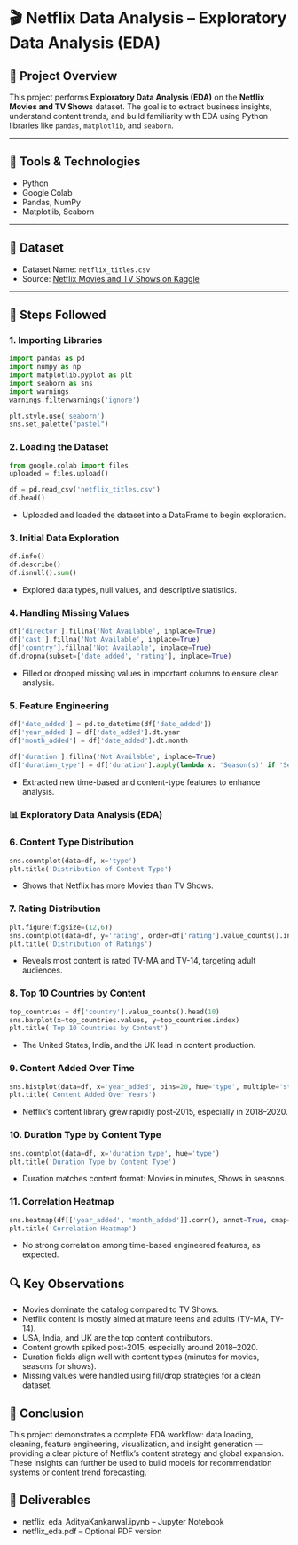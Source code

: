 # 🎬 Netflix Data Analysis – Exploratory Data Analysis (EDA)

## 📌 Project Overview

This project performs **Exploratory Data Analysis (EDA)** on the **Netflix Movies and TV Shows** dataset. The goal is to extract business insights, understand content trends, and build familiarity with EDA using Python libraries like `pandas`, `matplotlib`, and `seaborn`.

---

## 🔧 Tools & Technologies

- Python
- Google Colab
- Pandas, NumPy
- Matplotlib, Seaborn

---

## 📂 Dataset

- Dataset Name: `netflix_titles.csv`
- Source: [Netflix Movies and TV Shows on Kaggle](https://www.kaggle.com/datasets/shivamb/netflix-shows)

---

## 🚀 Steps Followed

### 1. **Importing Libraries**

```python
import pandas as pd
import numpy as np
import matplotlib.pyplot as plt
import seaborn as sns
import warnings
warnings.filterwarnings('ignore')

plt.style.use('seaborn')
sns.set_palette("pastel")
```
### 2. **Loading the Dataset**

```python
from google.colab import files
uploaded = files.upload()

df = pd.read_csv('netflix_titles.csv')
df.head()
```
- Uploaded and loaded the dataset into a DataFrame to begin exploration.

### 3. **Initial Data Exploration**
```python
df.info()
df.describe()
df.isnull().sum()
```
- Explored data types, null values, and descriptive statistics.

### 4. **Handling Missing Values**
```python
df['director'].fillna('Not Available', inplace=True)
df['cast'].fillna('Not Available', inplace=True)
df['country'].fillna('Not Available', inplace=True)
df.dropna(subset=['date_added', 'rating'], inplace=True)
```
- Filled or dropped missing values in important columns to ensure clean analysis.

### 5. **Feature Engineering**
```python
df['date_added'] = pd.to_datetime(df['date_added'])
df['year_added'] = df['date_added'].dt.year
df['month_added'] = df['date_added'].dt.month

df['duration'].fillna('Not Available', inplace=True)
df['duration_type'] = df['duration'].apply(lambda x: 'Season(s)' if 'Season' in x else 'Minute(s)' if 'min' in x else 'Unknown')
```
- Extracted new time-based and content-type features to enhance analysis.

### 📊 Exploratory Data Analysis (EDA)

### 6. **Content Type Distribution**
```python
sns.countplot(data=df, x='type')
plt.title('Distribution of Content Type')
```
- Shows that Netflix has more Movies than TV Shows.

### 7. **Rating Distribution**
```python
plt.figure(figsize=(12,6))
sns.countplot(data=df, y='rating', order=df['rating'].value_counts().index)
plt.title('Distribution of Ratings')
```
- Reveals most content is rated TV-MA and TV-14, targeting adult audiences.

### 8. **Top 10 Countries by Content**
```python
top_countries = df['country'].value_counts().head(10)
sns.barplot(x=top_countries.values, y=top_countries.index)
plt.title('Top 10 Countries by Content')
```
- The United States, India, and the UK lead in content production.

### 9. **Content Added Over Time**
```python
sns.histplot(data=df, x='year_added', bins=20, hue='type', multiple='stack')
plt.title('Content Added Over Years')
```
- Netflix’s content library grew rapidly post-2015, especially in 2018–2020.

### 10. **Duration Type by Content Type**
```python
sns.countplot(data=df, x='duration_type', hue='type')
plt.title('Duration Type by Content Type')
```
- Duration matches content format: Movies in minutes, Shows in seasons.

### 11. **Correlation Heatmap**
```python
sns.heatmap(df[['year_added', 'month_added']].corr(), annot=True, cmap='coolwarm')
plt.title('Correlation Heatmap')
```
- No strong correlation among time-based engineered features, as expected.

## 🔍 Key Observations

- Movies dominate the catalog compared to TV Shows.
- Netflix content is mostly aimed at mature teens and adults (TV-MA, TV-14).
- USA, India, and UK are the top content contributors.
- Content growth spiked post-2015, especially around 2018–2020.
- Duration fields align well with content types (minutes for movies, seasons for shows).
- Missing values were handled using fill/drop strategies for a clean dataset.

## 📝 Conclusion
This project demonstrates a complete EDA workflow: data loading, cleaning, feature engineering, visualization, and insight generation — providing a clear picture of Netflix’s content strategy and global expansion. These insights can further be used to build models for recommendation systems or content trend forecasting.

## 📁 Deliverables
- netflix_eda_AdityaKankarwal.ipynb – Jupyter Notebook
- netflix_eda.pdf – Optional PDF version




